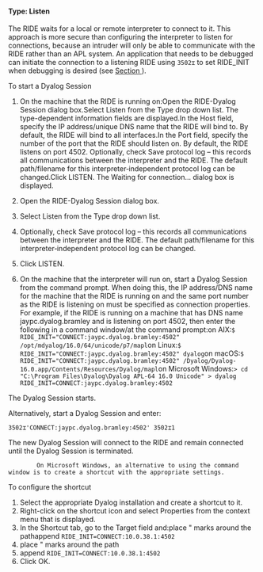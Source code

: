 



#### Type: Listen


The RIDE waits for a local or remote interpreter to connect to it. This approach is more secure than configuring the interpreter to listen for connections, because an intruder will only be able to communicate with the RIDE rather than an APL system. An application that needs to be debugged can initiate the connection to a listening RIDE using `3502⌶` to set RIDE_INIT when debugging is desired (see [Section ](3502_ibeam_ride.md#)).


To start a Dyalog Session

1. On the machine that the RIDE is running on:Open the RIDE-Dyalog Session dialog box.Select Listen from the Type drop down list.
The type-dependent information fields are displayed.In the Host field, specify the IP address/unique DNS name that the RIDE will bind to. By default, the RIDE will bind to all interfaces.In the Port field, specify the number of the port that the RIDE should listen on. By default, the RIDE listens on port 4502.
Optionally, check Save protocol log – this  records all communications between the interpreter and the RIDE. The default path/filename for this interpreter‑independent protocol log can be changed.Click LISTEN.
The Waiting for connection... dialog box is displayed.

2. Open the RIDE-Dyalog Session dialog box.
3. Select Listen from the Type drop down list.
4. Optionally, check Save protocol log – this  records all communications between the interpreter and the RIDE. The default path/filename for this interpreter‑independent protocol log can be changed.
5. Click LISTEN.
6. On the machine that the interpreter will run on, start a Dyalog Session from the command prompt. When doing this, the IP address/DNS name for the machine that the RIDE is running on and the same port number as the RIDE is listening on must be specified as connection properties.
For example, if the RIDE is running on a machine that has DNS name jaypc.dyalog.bramley and is listening on port 4502, then enter the following in a command window/at the command prompt:on AIX:`$ RIDE_INIT="CONNECT:jaypc.dyalog.bramley:4502" /opt/mdyalog/16.0/64/unicode/p7/mapl`on Linux:`$ RIDE_INIT="CONNECT:jaypc.dyalog.bramley:4502" dyalog`on macOS:`$ RIDE_INIT="CONNECT:jaypc.dyalog.bramley:4502" /Dyalog/Dyalog-16.0.app/Contents/Resources/Dyalog/mapl`on Microsoft Windows:`> cd "C:\Program Files\Dyalog\Dyalog APL-64 16.0 Unicode" > dyalog RIDE_INIT=CONNECT:jaypc.dyalog.bramley:4502`

The Dyalog Session starts.





Alternatively, start a Dyalog Session and enter:


`3502⌶'CONNECT:jaypc.dyalog.bramley:4502' 3502⌶1`


The new Dyalog Session will connect to the RIDE and remain connected until the Dyalog Session is terminated.


            On Microsoft Windows, an alternative to using the command window is to create a shortcut with the appropriate settings.
            
To configure the shortcut
1. Select the appropriate Dyalog installation and create a shortcut to it.
2. Right-click on the shortcut icon and select Properties from the context menu that is displayed.
3. In the Shortcut tab, go to the Target field and:place " marks around the pathappend `RIDE_INIT=CONNECT:10.0.38.1:4502`
4. place " marks around the path
5. append `RIDE_INIT=CONNECT:10.0.38.1:4502`
6. Click OK.



